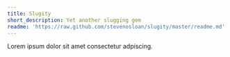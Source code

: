 ```yaml
---
title: Slugity
short_description: Yet another slugging gem
readme: 'https://raw.github.com/stevenosloan/slugity/master/readme.md'
---
```


Lorem ipsum dolor sit amet consectetur adpiscing.
